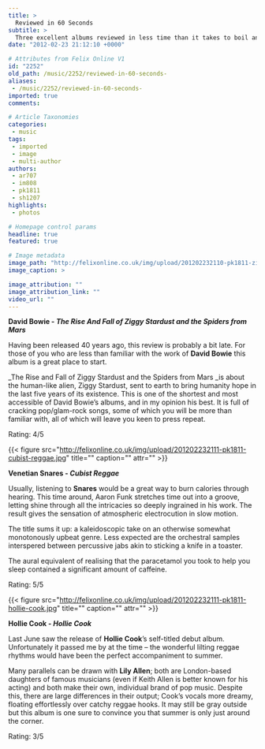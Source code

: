 ```yaml
---
title: >
  Reviewed in 60 Seconds
subtitle: >
  Three excellent albums reviewed in less time than it takes to boil an egg
date: "2012-02-23 21:12:10 +0000"

# Attributes from Felix Online V1
id: "2252"
old_path: /music/2252/reviewed-in-60-seconds-
aliases:
 - /music/2252/reviewed-in-60-seconds-
imported: true
comments:

# Article Taxonomies
categories:
 - music
tags:
 - imported
 - image
 - multi-author
authors:
 - ar707
 - im808
 - pk1811
 - sh1207
highlights:
 - photos

# Homepage control params
headline: true
featured: true

# Image metadata
image_path: "http://felixonline.co.uk/img/upload/201202232110-pk1811-ziggy.jpg"
image_caption: >

image_attribution: ""
image_attribution_link: ""
video_url: ""
---
```


__David Bowie - _The Rise And Fall of Ziggy Stardust and the Spiders from Mars___

Having been released 40 years ago, this review is probably a bit late. For those of you who are less than familiar with the work of __David Bowie__ this album is a great place to start.

_The Rise and Fall of Ziggy Stardust and the Spiders from Mars _is about the human-like alien, Ziggy Stardust, sent to earth to bring humanity hope in the last five years of its existence. This is one of the shortest and most accessible of David Bowie’s albums, and in my opinion his best. It is full of cracking pop/glam-rock songs, some of which you will be more than familiar with, all of which will leave you keen to press repeat.

Rating: 4/5

{{< figure src="http://felixonline.co.uk/img/upload/201202232111-pk1811-cubist-reggae.jpg" title="" caption="" attr="" >}}

__Venetian Snares - _Cubist Reggae___

Usually, listening to __Snares__ would be a great way to burn calories through hearing. This time around, Aaron Funk stretches time out into a groove, letting shine through all the intricacies so deeply ingrained in his work. The result gives the sensation of atmospheric electrocution in slow motion.

The title sums it up: a kaleidoscopic take on an otherwise somewhat monotonously upbeat genre. Less expected are the orchestral samples interspered between percussive jabs akin to sticking a knife in a toaster.

The aural equivalent of realising that the paracetamol you took to help you sleep contained a significant amount of caffeine.

Rating: 5/5

{{< figure src="http://felixonline.co.uk/img/upload/201202232111-pk1811-hollie-cook.jpg" title="" caption="" attr="" >}}

__Hollie Cook - _Hollie Cook___

Last June saw the release of __Hollie Cook__’s self-titled debut album. Unfortunately it passed me by at the time – the wonderful lilting reggae rhythms would have been the perfect accompaniment to summer.

Many parallels can be drawn with __Lily Allen__; both are London-based daughters of famous musicians (even if Keith Allen is better known for his acting) and both make their own, individual brand of pop music. Despite this, there are large differences in their output; Cook’s vocals more dreamy, floating effortlessly over catchy reggae hooks. It may still be gray outside but this album is one sure to convince you that summer is only just around the corner.

Rating: 3/5
